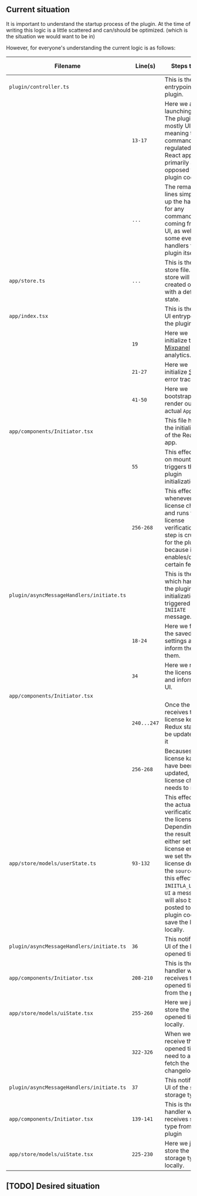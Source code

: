 ## Current situation

It is important to understand the startup process of the plugin. At the time of writing this logic is a little scattered and can/should be optimized. (which is the situation we would want to be in)

However, for everyone's understanding the current logic is as follows:

| Filename | Line(s) | Steps taken | Crucial step? |
| -------- | ------- | ----------- | -- |
| `plugin/controller.ts` | | This is the main entrypoint of the plugin. | |
|  | `13-17` | Here we are just launching the UI. The plugin is mostly UI driven, meaning the commands are regulated by the React app more primarily as opposed to the plugin code. | ✅ |
| | `...` | The remaining lines simply set-up the handlers for any commands coming from the UI, as well as some event handlers for the plugin itself | ✅ |
| `app/store.ts` | `...` | This is the redux store file. The store will be created on load with a default state. | ✅ |
| `app/index.tsx` | | This is the main UI entrypoint of the plugin. | |
| | `19` | Here we initialize the [Mixpanel](https://mixpanel.com/) analytics. | ❌ |
| | `21-27` | Here we initialize [Sentry](https://docs.sentry.io/) error tracking | ❌ |
| | `41-50` | Here we bootstrap and render our actual `App` | ✅ |
| `app/components/Initiator.tsx` |  |This file handles the initialization of the React app. | ✅ |
| | `55` | This effect is run on mount and triggers the plugin initialization. | ✅ |
|| `256-268` | This effect is run whenever the license changes and runs the license verification. This step is crucial for the plugin because it enables/disables certain features. | ✅ |
| `plugin/asyncMessageHandlers/initiate.ts` | | This is the code which handles the plugin side initialization, triggered by the `INIIATE` message. | ✅ |
| | `18-24` | Here we fetch the saved settings and inform the UI of them. | ✅ |
| | `34` | Here we read the license key and inform the UI. | ✅ |
| `app/components/Initiator.tsx` | | | |
| | `240...247` | Once the UI receives the license key, the Redux state will be updated with it | ✅ |
| | `256-268` | Becauses the license kay may have been updated, the license check needs to re-run. | ✅ |
| `app/store/models/userState.ts` | `93-132` | This effect runs the actual verification of the license. Depending on the result we either set a license error or we set the license details. If the `source` of this effect is `INIITLA_LOAD` or `UI` a message will also be posted to the plugin code to save the license locally. | ✅ |
| `plugin/asyncMessageHandlers/initiate.ts` | `36` | This notifies the UI of the last opened time. |  |
| `app/components/Initiator.tsx` | `208-210` | This is the handler which receives the last opened time from the plugin | |
| `app/store/models/uiState.tsx` | `255-260` | Here we just store the last opened time locally. | |
|  | `322-326` | When we receive the last opened time, we need to also fetch the changelog. | |
| `plugin/asyncMessageHandlers/initiate.ts` | `37` | This notifies the UI of the saved storage type. |  |
| `app/components/Initiator.tsx` | `139-141` | This is the handler which receives storage type from the plugin | |
| `app/store/models/uiState.tsx` | `225-230` | Here we just store the storage type locally. | |

## [TODO] Desired situation
